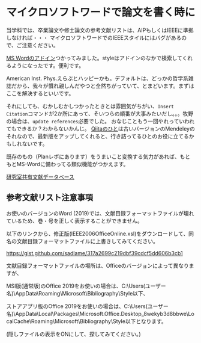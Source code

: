 # マイクロソフトワードで論文を書く時に

当学科では、卒業論文や修士論文の参考文献リストは、AIPもしくはIEEEに準拠しなければ・・・ マイクロソフトワードでのIEEEスタイルにはバグがあるので、ご注意ください。

[MS Wordのアドイン](https://qiita.com/qmiyajun/items/ce424c50f0f8b399e1d0)つかってみました。styleはアドインのなかで検索してくれるようになったです。便利です。

American Inst. Phys.えらぶとハッピーかも。デフォルトは、どっかの哲学系雑誌だから、我々が慣れ親しんだやつと全然ちがっていて、とまどいます。まずはここを解決するといいです。

それにしても、むかしむかしつかったときとは雰囲気がちがい、`Insert Citation`コマンドが2か所にあって、そいつらの順番が大事みたいだし。。。牧野の場合は、`update references`必要でした。
おなじこともう一回やれっていわれてもできるか？わからないかんじ。
[Qiitaのひと](https://qiita.com/qmiyajun/items/ce424c50f0f8b399e1d0)は古いバージョンのMendeleyのそれなので、最新版をアップしてくれると、行き詰ってるひとのお役に立てるかもしれないです。

既存のもの（Planレポにあります）をうまいこと変換する気力があれば、もともとMS-Wordに備わってる類似機能がつかえます。

[研究室共有文献データベース](https://github.com/ElectricEnergyLaboratory/Plan/blob/main/SharedRefDB/mybibincloud.bib)

## 参考文献リスト注意事項

お使いのバージョンのWord (2019)では、文献目録フォーマットファイルが壊れているため、巻・号を正しく表示することができません。

以下のリンクから、修正版(IEEE2006OfficeOnline.xsl)をダウンロードして、同名の文献目録フォーマットファイルに上書きしてみてください。

https://gist.github.com/sadlame/317a2699c219dbf39cdcf5dd606b3cb1

文献目録フォーマットファイルの場所は、Officeのバージョンによって異なりますが、

MSI版(通常版)のOffice 2019をお使いの場合は、C:\Users\(ユーザー名)\AppData\Roaming\Microsoft\Bibliography\Style以下、

ストアアプリ版のOffice 2019をお使いの場合は、C:\Users\(ユーザー名)\AppData\Local\Packages\Microsoft.Office.Desktop_8wekyb3d8bbwe\LocalCache\Roaming\Microsoft\Bibliography\Style以下となります。

(隠しファイルの表示をONにして、探してみてください。)
